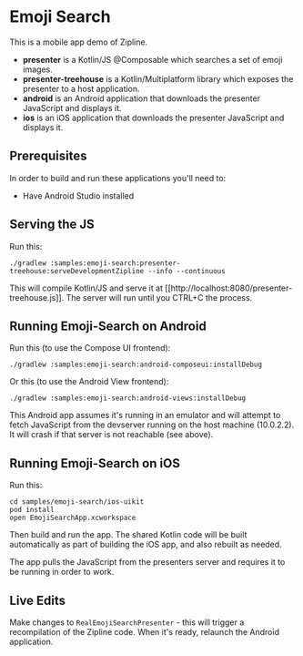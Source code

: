 Emoji Search
============

This is a mobile app demo of Zipline.

 * **presenter** is a Kotlin/JS @Composable which searches a set of emoji images.
 * **presenter-treehouse** is a Kotlin/Multiplatform library which exposes the presenter to a host application.
 * **android** is an Android application that downloads the presenter JavaScript and displays it.
 * **ios** is an iOS application that downloads the presenter JavaScript and displays it.

Prerequisites
-------------

In order to build and run these applications you'll need to:
- Have Android Studio installed


Serving the JS
--------------

Run this:

```
./gradlew :samples:emoji-search:presenter-treehouse:serveDevelopmentZipline --info --continuous
```

This will compile Kotlin/JS and serve it at [[http://localhost:8080/presenter-treehouse.js]]. The server will
run until you CTRL+C the process.


Running Emoji-Search on Android
-------------------------------

Run this (to use the Compose UI frontend):

```
./gradlew :samples:emoji-search:android-composeui:installDebug
```

Or this (to use the Android View frontend):

```
./gradlew :samples:emoji-search:android-views:installDebug
```

This Android app assumes it's running in an emulator and will attempt to fetch JavaScript from the
devserver running on the host machine (10.0.2.2). It will crash if that server is not reachable (see above).


Running Emoji-Search on iOS
---------------------------

Run this:
```
cd samples/emoji-search/ios-uikit
pod install
open EmojiSearchApp.xcworkspace
```

Then build and run the app. The shared Kotlin code will be built automatically as part of building the iOS app, and also rebuilt as needed.

The app pulls the JavaScript from the presenters server and requires it to be running in order to work.


Live Edits
----------

Make changes to `RealEmojiSearchPresenter` - this will trigger a recompilation of the Zipline code.
When it's ready, relaunch the Android application.
